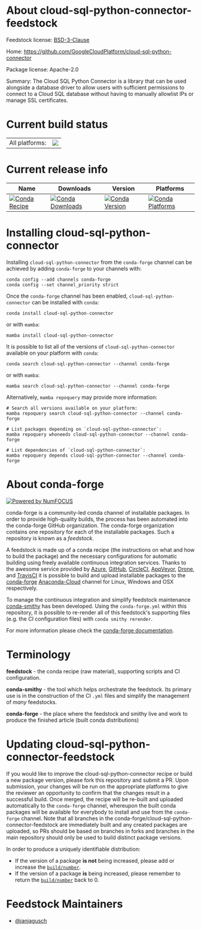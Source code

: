 About cloud-sql-python-connector-feedstock
==========================================

Feedstock license: [BSD-3-Clause](https://github.com/conda-forge/cloud-sql-python-connector-feedstock/blob/main/LICENSE.txt)

Home: https://github.com/GoogleCloudPlatform/cloud-sql-python-connector

Package license: Apache-2.0

Summary: The Cloud SQL Python Connector is a library that can be used alongside a database driver to allow users with sufficient permissions to connect to a Cloud SQL database without having to manually allowlist IPs or manage SSL certificates.

Current build status
====================


<table><tr><td>All platforms:</td>
    <td>
      <a href="https://dev.azure.com/conda-forge/feedstock-builds/_build/latest?definitionId=13421&branchName=main">
        <img src="https://dev.azure.com/conda-forge/feedstock-builds/_apis/build/status/cloud-sql-python-connector-feedstock?branchName=main">
      </a>
    </td>
  </tr>
</table>

Current release info
====================

| Name | Downloads | Version | Platforms |
| --- | --- | --- | --- |
| [![Conda Recipe](https://img.shields.io/badge/recipe-cloud--sql--python--connector-green.svg)](https://anaconda.org/conda-forge/cloud-sql-python-connector) | [![Conda Downloads](https://img.shields.io/conda/dn/conda-forge/cloud-sql-python-connector.svg)](https://anaconda.org/conda-forge/cloud-sql-python-connector) | [![Conda Version](https://img.shields.io/conda/vn/conda-forge/cloud-sql-python-connector.svg)](https://anaconda.org/conda-forge/cloud-sql-python-connector) | [![Conda Platforms](https://img.shields.io/conda/pn/conda-forge/cloud-sql-python-connector.svg)](https://anaconda.org/conda-forge/cloud-sql-python-connector) |

Installing cloud-sql-python-connector
=====================================

Installing `cloud-sql-python-connector` from the `conda-forge` channel can be achieved by adding `conda-forge` to your channels with:

```
conda config --add channels conda-forge
conda config --set channel_priority strict
```

Once the `conda-forge` channel has been enabled, `cloud-sql-python-connector` can be installed with `conda`:

```
conda install cloud-sql-python-connector
```

or with `mamba`:

```
mamba install cloud-sql-python-connector
```

It is possible to list all of the versions of `cloud-sql-python-connector` available on your platform with `conda`:

```
conda search cloud-sql-python-connector --channel conda-forge
```

or with `mamba`:

```
mamba search cloud-sql-python-connector --channel conda-forge
```

Alternatively, `mamba repoquery` may provide more information:

```
# Search all versions available on your platform:
mamba repoquery search cloud-sql-python-connector --channel conda-forge

# List packages depending on `cloud-sql-python-connector`:
mamba repoquery whoneeds cloud-sql-python-connector --channel conda-forge

# List dependencies of `cloud-sql-python-connector`:
mamba repoquery depends cloud-sql-python-connector --channel conda-forge
```


About conda-forge
=================

[![Powered by
NumFOCUS](https://img.shields.io/badge/powered%20by-NumFOCUS-orange.svg?style=flat&colorA=E1523D&colorB=007D8A)](https://numfocus.org)

conda-forge is a community-led conda channel of installable packages.
In order to provide high-quality builds, the process has been automated into the
conda-forge GitHub organization. The conda-forge organization contains one repository
for each of the installable packages. Such a repository is known as a *feedstock*.

A feedstock is made up of a conda recipe (the instructions on what and how to build
the package) and the necessary configurations for automatic building using freely
available continuous integration services. Thanks to the awesome service provided by
[Azure](https://azure.microsoft.com/en-us/services/devops/), [GitHub](https://github.com/),
[CircleCI](https://circleci.com/), [AppVeyor](https://www.appveyor.com/),
[Drone](https://cloud.drone.io/welcome), and [TravisCI](https://travis-ci.com/)
it is possible to build and upload installable packages to the
[conda-forge](https://anaconda.org/conda-forge) [Anaconda-Cloud](https://anaconda.org/)
channel for Linux, Windows and OSX respectively.

To manage the continuous integration and simplify feedstock maintenance
[conda-smithy](https://github.com/conda-forge/conda-smithy) has been developed.
Using the ``conda-forge.yml`` within this repository, it is possible to re-render all of
this feedstock's supporting files (e.g. the CI configuration files) with ``conda smithy rerender``.

For more information please check the [conda-forge documentation](https://conda-forge.org/docs/).

Terminology
===========

**feedstock** - the conda recipe (raw material), supporting scripts and CI configuration.

**conda-smithy** - the tool which helps orchestrate the feedstock.
                   Its primary use is in the construction of the CI ``.yml`` files
                   and simplify the management of *many* feedstocks.

**conda-forge** - the place where the feedstock and smithy live and work to
                  produce the finished article (built conda distributions)


Updating cloud-sql-python-connector-feedstock
=============================================

If you would like to improve the cloud-sql-python-connector recipe or build a new
package version, please fork this repository and submit a PR. Upon submission,
your changes will be run on the appropriate platforms to give the reviewer an
opportunity to confirm that the changes result in a successful build. Once
merged, the recipe will be re-built and uploaded automatically to the
`conda-forge` channel, whereupon the built conda packages will be available for
everybody to install and use from the `conda-forge` channel.
Note that all branches in the conda-forge/cloud-sql-python-connector-feedstock are
immediately built and any created packages are uploaded, so PRs should be based
on branches in forks and branches in the main repository should only be used to
build distinct package versions.

In order to produce a uniquely identifiable distribution:
 * If the version of a package **is not** being increased, please add or increase
   the [``build/number``](https://docs.conda.io/projects/conda-build/en/latest/resources/define-metadata.html#build-number-and-string).
 * If the version of a package **is** being increased, please remember to return
   the [``build/number``](https://docs.conda.io/projects/conda-build/en/latest/resources/define-metadata.html#build-number-and-string)
   back to 0.

Feedstock Maintainers
=====================

* [@janjagusch](https://github.com/janjagusch/)

